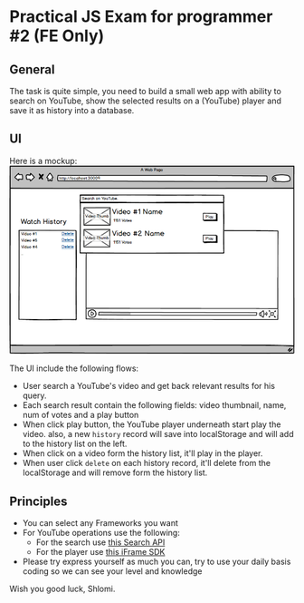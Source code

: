 # Practical JS Exam for programmer #2 (FE Only)

## General

The task is quite simple, you need to build a small web app with ability to search on YouTube, show the selected results on a (YouTube) player and save it as history into a database. 
    
## UI

Here is a mockup:
![alt tag](mock.png)

The UI include the following flows:  
* User search a YouTube's video and get back relevant results for his query.
* Each search result contain the following fields: video thumbnail, name, num of votes and a play button
* When click play button, the YouTube player underneath start play the video. also, a new `history` record will save into localStorage and will add to the history list on the left.
* When click on a video form the history list, it'll play in the player. 
* When user click `delete` on each history record, it'll delete from the localStorage and will remove form the history list.

## Principles
* You can select any Frameworks you want
* For YouTube operations use the following:  
    * For the search use [this Search API](https://developers.google.com/youtube/v3/docs/search) 
    * For the player use [this iFrame SDK](https://developers.google.com/youtube/iframe_api_reference)
* Please try express yourself as much you can, try to use your daily basis coding so we can see your level and knowledge

Wish you good luck, 
Shlomi.
     